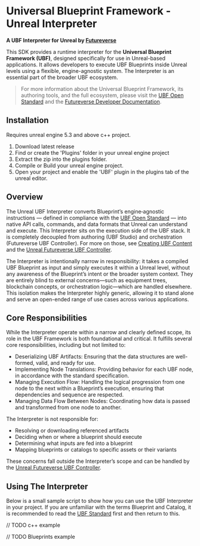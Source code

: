 # Universal Blueprint Framework - Unreal Interpreter

**A UBF Interpreter for Unreal by [Futureverse](https://www.futureverse.com)**

This SDK provides a runtime interpreter for the **Universal Blueprint Framework (UBF)**, designed specifically for use in Unreal-based applications. It allows developers to execute UBF Blueprints inside Unreal levels using a flexible, engine-agnostic system. The Interpreter is an essential part of the broader UBF ecosystem.

> For more information about the Universal Blueprint Framework, its authoring tools, and the full ecosystem, please visit the [UBF Open Standard](https://ubfstandard.com/) and the [Futureverse Developer Documentation](https://docs.futureverse.com/1134b651-6817-4acb-ab1a-7bced4b15e80).

## Installation

Requires unreal engine 5.3 and above c++ project.

1. Download latest release
2. Find or create the 'Plugins' folder in your unreal engine project
3. Extract the zip into the plugins folder.
4. Compile or Build your unreal engine project.
5. Open your project and enable the 'UBF' plugin in the plugins tab of the unreal editor.

## Overview

The Unreal UBF Interpreter converts Blueprint’s engine‑agnostic instructions — defined in compliance with the [UBF Open Standard](https://ubfstandard.com/) — into native API calls, commands, and data formats that Unreal can understand and execute. This Interpreter sits on the execution side of the UBF stack. It is completely decoupled from authoring (UBF Studio) and orchestration (Futureverse UBF Controller). For more on those, see [Creating UBF Content](https://docs.futureverse.com/1134b651-6817-4acb-ab1a-7bced4b15e80/ubf-studio-and-ubf-projects) and the [Unreal Futureverse UBF Controller](https://github.com/futureversecom/ubf-unreal-futureverse-controller).

The Interpreter is intentionally narrow in responsibility: it takes a compiled UBF Blueprint as input and simply executes it within a Unreal level, without any awareness of the Blueprint’s intent or the broader system context. They are entirely blind to external concerns—such as equipment trees, blockchain concepts, or orchestration logic—which are handled elsewhere. This isolation makes the Interpreter highly generic, allowing it to stand alone and serve an open-ended range of use cases across various applications.
​
## Core Responsibilities

While the Interpreter operate within a narrow and clearly defined scope, its role in the UBF Framework is both foundational and critical. It fulfills several core responsibilities, including but not limited to:

* Deserializing UBF Artifacts: Ensuring that the data structures are well-formed, valid, and ready for use.
* Implementing Node Translations: Providing behavior for each UBF node, in accordance with the standard specification.
* Managing Execution Flow: Handling the logical progression from one node to the next within a Blueprint’s execution, ensuring that dependencies and sequence are respected.
* Managing Data Flow Between Nodes: Coordinating how data is passed and transformed from one node to another.

The Interpreter is not responsible for:

* Resolving or downloading referenced artifacts
* Deciding when or where a blueprint should execute
* Determining what inputs are fed into a blueprint
* Mapping blueprints or catalogs to specific assets or their variants

These concerns fall outside the Interpreter’s scope and can be handled by the [Unreal Futureverse UBF Controller](https://github.com/futureversecom/ubf-unreal-futureverse-controller).

## Using The Interpreter

Below is a small sample script to show how you can use the UBF Interpreter in your project. If you are unfamiliar with the terms Blueprint and Catalog, it is recommended to read the [UBF Standard](https://ubfstandard.com/) first and then return to this.

// TODO c++ example

// TODO Blueprints example

